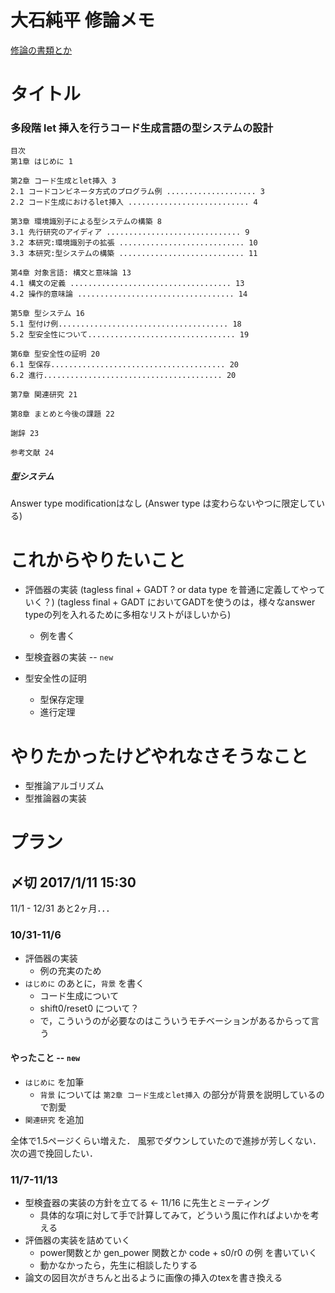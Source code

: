 # 大石純平 修論メモ
[修論の書類とか](http://private.sie.tsukuba.ac.jp/pub-student/syuron.html)

# タイトル
### 多段階 let 挿入を行うコード生成言語の型システムの設計

```
目次
第1章 はじめに 1

第2章 コード生成とlet挿入 3
2.1 コードコンビネータ方式のプログラム例 .................... 3
2.2 コード生成におけるlet挿入 ........................... 4

第3章 環境識別子による型システムの構築 8
3.1 先行研究のアイディア .............................. 9
3.2 本研究:環境識別子の拡張 ............................ 10
3.3 本研究:型システムの構築 ............................ 11

第4章 対象言語: 構文と意味論 13
4.1 構文の定義 .................................... 13
4.2 操作的意味論 ................................... 14

第5章 型システム 16
5.1 型付け例...................................... 18
5.2 型安全性について................................. 19

第6章 型安全性の証明 20
6.1 型保存....................................... 20
6.2 進行........................................ 20

第7章 関連研究 21

第8章 まとめと今後の課題 22

謝辞 23

参考文献 24
```

##### 型システム
Answer type modificationはなし
(Answer type は変わらないやつに限定している)

# これからやりたいこと
* 評価器の実装 (tagless final + GADT ? or data type を普通に定義してやっていく？)
(tagless final + GADT においてGADTを使うのは，様々なanswer typeの列を入れるために多相なリストがほしいから)
  * 例を書く

* 型検査器の実装 -- `new`

* 型安全性の証明
  * 型保存定理
  * 進行定理

# やりたかったけどやれなさそうなこと
* 型推論アルゴリズム
* 型推論器の実装

# プラン
## 〆切 2017/1/11 15:30
11/1 - 12/31 あと2ヶ月．．．

### 10/31-11/6
* 評価器の実装
  * 例の充実のため
* `はじめに` のあとに，`背景` を書く
  * コード生成について
  * shift0/reset0 について？
  * で，こういうのが必要なのはこういうモチベーションがあるからって言う

#### やったこと -- `new`
* `はじめに` を加筆
  * `背景` については `第2章 コード生成とlet挿入` の部分が背景を説明しているので割愛
* `関連研究` を追加

全体で1.5ページくらい増えた．
風邪でダウンしていたので進捗が芳しくない．
次の週で挽回したい．

### 11/7-11/13
* 型検査器の実装の方針を立てる <- 11/16 に先生とミーティング
  * 具体的な項に対して手で計算してみて，どういう風に作ればよいかを考える
* 評価器の実装を詰めていく
  * power関数とか gen_power 関数とか code + s0/r0 の例 を書いていく
  * 動かなかったら，先生に相談したりする
* 論文の図目次がきちんと出るように画像の挿入のtexを書き換える
